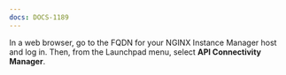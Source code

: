 ```yaml
---
docs: DOCS-1189
---
```


In a web browser, go to the FQDN for your NGINX Instance Manager host and log in. Then, from the Launchpad menu, select **API Connectivity Manager**.
